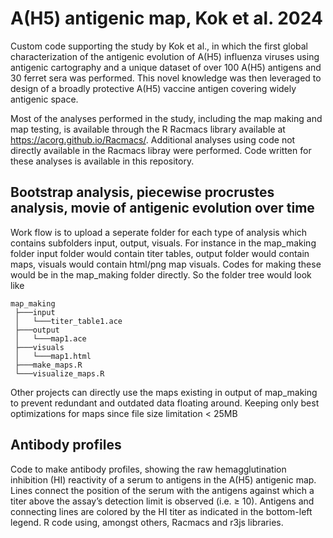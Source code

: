 # A(H5) antigenic map, Kok et al. 2024

Custom code supporting the study by Kok et al., in which the first global characterization of the antigenic evolution of A(H5) influenza viruses using antigenic cartography and a unique dataset of over 100 A(H5) antigens and 30 ferret sera was performed. This novel knowledge was then leveraged to design of a broadly protective A(H5) vaccine antigen covering widely antigenic space.

Most of the analyses performed in the study, including the map making and map testing, is available through the R Racmacs library available at https://acorg.github.io/Racmacs/. Additional analyses using code not directly available in the Racmacs libray were performed. Code written for these analyses is available in this repository.

## Bootstrap analysis, piecewise procrustes analysis, movie of antigenic evolution over time

Work flow is to upload a seperate folder for each type of analysis which contains subfolders input, output, visuals.
For instance in the map_making folder input folder would contain titer tables, output folder would contain maps, visuals 
would contain html/png map visuals. Codes for making these would be in the map_making folder directly. So the folder 
tree would look like

```
map_making
 ├───input
 │   └───titer_table1.ace
 ├───output
 │   └───map1.ace
 ├───visuals
 │   └───map1.html
 ├───make_maps.R
 └───visualize_maps.R
```

Other projects can directly use the maps existing in output of map_making to prevent redundant and outdated data floating around.
Keeping only best optimizations for maps since file size limitation < 25MB


## Antibody profiles

Code to make antibody profiles, showing the raw hemagglutination inhibition (HI) reactivity of a serum to antigens in the A(H5) antigenic map. Lines connect the position of the serum with the antigens against which a titer above the assay’s detection limit is observed (i.e. ≥ 10). Antigens and connecting lines are colored by the HI titer as indicated in the bottom-left legend. 
R code using, amongst others, Racmacs and r3js libraries.
